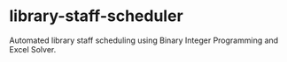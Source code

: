 # library-staff-scheduler
Automated library staff scheduling using Binary Integer Programming and Excel Solver.
